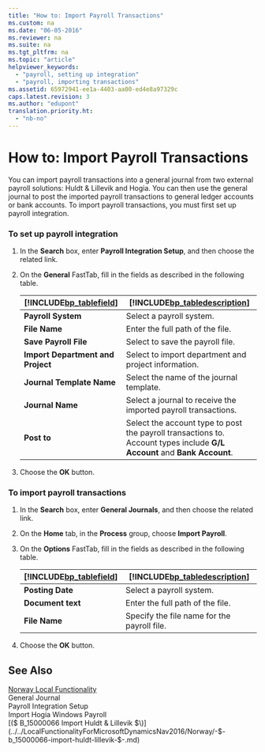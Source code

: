 ```yaml
---
title: "How to: Import Payroll Transactions"
ms.custom: na
ms.date: "06-05-2016"
ms.reviewer: na
ms.suite: na
ms.tgt_pltfrm: na
ms.topic: "article"
helpviewer_keywords: 
  - "payroll, setting up integration"
  - "payroll, importing transactions"
ms.assetid: 65972941-ee1a-4403-aa00-ed4e8a97329c
caps.latest.revision: 3
ms.author: "edupont"
translation.priority.ht: 
  - "nb-no"
---
```

# How to: Import Payroll Transactions
You can import payroll transactions into a general journal from two external payroll solutions: Huldt & Lillevik and Hogia. You can then use the general journal to post the imported payroll transactions to general ledger accounts or bank accounts. To import payroll transactions, you must first set up payroll integration.  
  
### To set up payroll integration  
  
1.  In the **Search** box, enter **Payroll Integration Setup**, and then choose the related link.  
  
2.  On the **General** FastTab, fill in the fields as described in the following table.  
  
    |[!INCLUDE[bp_tablefield](../../ApplicationDesign/includes/bp_tablefield_md.md)]|[!INCLUDE[bp_tabledescription](../../ApplicationDesign/includes/bp_tabledescription_md.md)]|  
    |---------------------------------|---------------------------------------|  
    |**Payroll System**|Select a payroll system.|  
    |**File Name**|Enter the full path of the file.|  
    |**Save Payroll File**|Select to save the payroll file.|  
    |**Import Department and Project**|Select to import department and project information.|  
    |**Journal Template Name**|Select the name of the journal template.|  
    |**Journal Name**|Select a journal to receive the imported payroll transactions.|  
    |**Post to**|Select the account type to post the payroll transactions to. Account types include **G\/L Account** and **Bank Account**.|  
  
3.  Choose the **OK** button.  
  
### To import payroll transactions  
  
1.  In the **Search** box, enter **General Journals**, and then choose the related link.  
  
2.  On the **Home** tab, in the **Process** group, choose **Import Payroll**.  
  
3.  On the **Options** FastTab, fill in the fields as described in the following table.  
  
    |[!INCLUDE[bp_tablefield](../../ApplicationDesign/includes/bp_tablefield_md.md)]|[!INCLUDE[bp_tabledescription](../../ApplicationDesign/includes/bp_tabledescription_md.md)]|  
    |---------------------------------|---------------------------------------|  
    |**Posting Date**|Select a payroll system.|  
    |**Document text**|Enter the full path of the file.|  
    |**File Name**|Specify the file name for the payroll file.|  
  
4.  Choose the **OK** button.  
  
## See Also  
 [Norway Local Functionality](../../LocalFunctionalityForMicrosoftDynamicsNav2016/Norway/norway-local-functionality.md)   
 General Journal   
 Payroll Integration Setup   
 Import Hogia Windows Payroll   
 [\($ B\_15000066 Import Huldt & Lillevik $\)](../../LocalFunctionalityForMicrosoftDynamicsNav2016/Norway/-$-b_15000066-import-huldt-lillevik-$-.md)